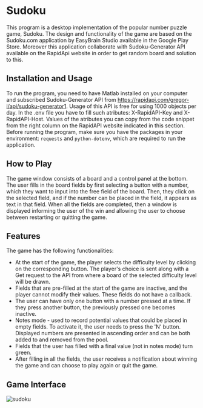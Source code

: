 # Sudoku
This program is a desktop implementation of the popular number puzzle game, Sudoku. The design and functionality of the game are based on the Sudoku.com application by EasyBrain Studio available in the Google Play Store. Moreover this application collaborate with Sudoku-Generator API available on the RapidApi website in order to get random board and solution to this.

## Installation and Usage
To run the program, you need to have Matlab installed on your computer and subscribed Sudoku-Generator API from https://rapidapi.com/gregor-i/api/sudoku-generator1. Usage of this API is free for using 1000 objects per day. In the .env file you have to fill such atributes: X-RapidAPI-Key and X-RapidAPI-Host. Values of the atributes you can copy from the code snippet from the right column on the RapidAPI website indicated in this section. Before running the program, make sure you have the packages in your environment: `requests` and `python-dotenv`, which are required to run the application.

## How to Play
The game window consists of a board and a control panel at the bottom. The user fills in the board fields by first selecting a button with a number, which they want to input into the free field of the board. Then, they click on the selected field, and if the number can be placed in the field, it appears as text in that field. When all the fields are completed, then a window is displayed informing the user of the win and allowing the user to choose between restarting or quitting the game.

## Features
The game has the following functionalities:
- At the start of the game, the player selects the difficulty level by clicking on the corresponding button. The player's choice is sent along with a Get request to the API from where a board of the selected difficulty level will be drawn.
- Fields that are pre-filled at the start of the game are inactive, and the player cannot modify their values. These fields do not have a callback.
- The user can have only one button with a number pressed at a time. If they press another button, the previously pressed one becomes inactive.
- Notes mode - used to record potential values that could be placed in empty fields. To activate it, the user needs to press the 'N' button. Displayed numbers are presented in ascending order and can be both added to and removed from the pool.
- Fields that the user has filled with a final value (not in notes mode) turn green.
- After filling in all the fields, the user receives a notification about winning the game and can choose to play again or quit the game.

## Game Interface
![sudoku](https://github.com/Marcin-Ramotowski/Sudoku/assets/109000485/babd18e4-7358-40e7-8de0-5db3af593a6c)